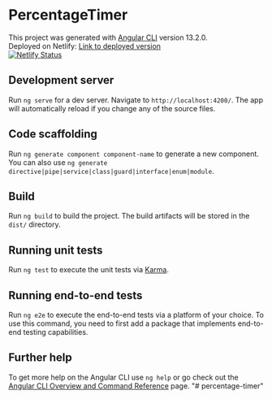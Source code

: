 # PercentageTimer

This project was generated with [Angular CLI](https://github.com/angular/angular-cli) version 13.2.0.</br>
Deployed on Netlify: <a href="https://fascinating-selkie-aac752.netlify.app/">Link to deployed version</a></br>
[![Netlify Status](https://api.netlify.com/api/v1/badges/fd6b7131-582e-4d76-b969-bf00769aa75d/deploy-status)](https://app.netlify.com/sites/fascinating-selkie-aac752/deploys)

## Development server

Run `ng serve` for a dev server. Navigate to `http://localhost:4200/`. The app will automatically reload if you change any of the source files.

## Code scaffolding

Run `ng generate component component-name` to generate a new component. You can also use `ng generate directive|pipe|service|class|guard|interface|enum|module`.

## Build

Run `ng build` to build the project. The build artifacts will be stored in the `dist/` directory.

## Running unit tests

Run `ng test` to execute the unit tests via [Karma](https://karma-runner.github.io).

## Running end-to-end tests

Run `ng e2e` to execute the end-to-end tests via a platform of your choice. To use this command, you need to first add a package that implements end-to-end testing capabilities.

## Further help

To get more help on the Angular CLI use `ng help` or go check out the [Angular CLI Overview and Command Reference](https://angular.io/cli) page.
"# percentage-timer" 
